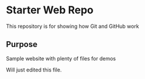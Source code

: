 # Starter Web Repo

This repository is for showing how Git and GitHub work

## Purpose

Sample website with plenty of files for demos

Will just edited this file. 

